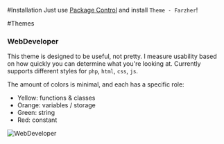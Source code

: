 #Installation
Just use [Package Control](http://wbond.net/sublime_packages/package_control) and install `Theme - Farzher`!


#Themes
### WebDeveloper

This theme is designed to be useful, not pretty.
I measure usability based on how quickly you can determine what you're looking at.
Currently supports different styles for `php`, `html`, `css`, `js`.

The amount of colors is minimal, and each has a specific role:
- Yellow: functions & classes
- Orange: variables / storage
- Green: string
- Red: constant

![WebDeveloper](https://raw.github.com/farzher/Sublime-Text-Themes/master/screenshots/WebDeveloper.png)
